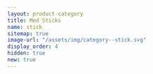 ```yaml
---
layout: product-category
title: Med Sticks
name: stick
sitemap: true
image-url: "/assets/img/category--stick.svg"
display_order: 4
hidden: true
new: true
---
```


